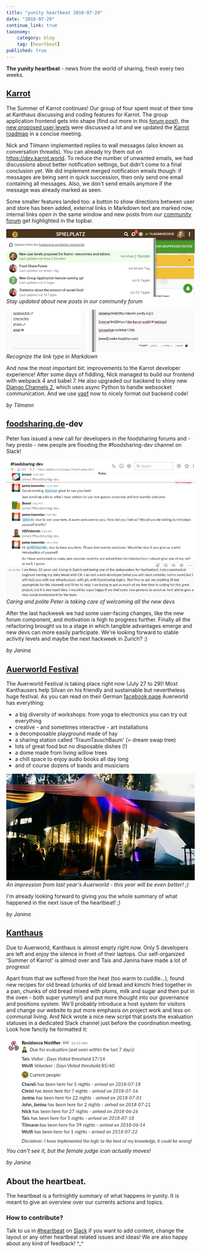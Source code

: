 ```yaml
---
title: "yunity heartbeat 2018-07-29"
date: "2018-07-29"
continue_link: true
taxonomy:
    category: blog
    tag: [heartbeat]
published: true
---
```


**The yunity heartbeat** - news from the world of sharing, fresh every two weeks.

## [Karrot](https://karrot.world)

The Summer of Karrot continues! Our group of four spent most of their time at Kanthaus discussing and coding features for Karrot. The group application frontend gets into shape (find out more in this [forum post](https://community.foodsaving.world/t/new-group-application-feature-coming-up/92)), the [new proposed user levels](https://community.foodsaving.world/t/new-user-levels-proposed-for-karrot-newcomers-and-editors/95) were discussed a lot and we updated the [Karrot roadmap](https://github.com/yunity/karrot-frontend/blob/master/ROADMAP.md) in a concise meeting.

Nick and Tilmann implemented replies to wall messages (also known as conversation threads). You can already try them out on https://dev.karrot.world. To reduce the number of unwanted emails, we had discussions about better notification settings, but didn't come to a final conclusion yet. We did implement merged notification emails though: if messages are being sent in quick succession, then only send one email containing all messages. Also, we don't send emails anymore if the message was already marked as seen.

Some smaller features landed too: a button to show directions between user and store has been added, external links in Markdown text are marked now, internal links open in the same window and new posts from our [community forum](https://community.foodsaving.world/) get highlighted in the topbar.

![](karrot-notifications.png)
_Stay updated about new posts in our community forum_

![](karrot-markdown-links.png)
_Recognize the link type in Markdown_

And now the most important bit: improvements to the Karrot developer experience! After some days of fiddling, Nick managed to build our frontend with webpack 4 and babel 7. He also upgraded our backend to shiny new [Django Channels 2](https://github.com/django/channels), which uses async Python to handle websocket communication. And we use [yapf](https://github.com/google/yapf) now to nicely format out backend code!

_by Tilmann_

## [foodsharing.de](https://foodsharing.de)-dev

Peter has issued a new call for developers in the foodsharing forums and - hey presto - new people are flooding the #foodsharing-dev channel on Slack!

![](foodsharingdevInflux.jpg)
_Caring and polite Peter is taking care of welcoming all the new devs_

After the last hackweek we had some user-facing changes, like the new forum component, and motivation is high to progress further. Finally all the refactoring brought us to a stage in which tangible advantages emerge and new devs can more easily participate. We're looking forward to stable activity levels and maybe the next hackweek in Zurich? :)

_by Janina_

## [Auerworld Festival](https://auerworld-festival.de/)

The Auerworld Festival is taking place right now (July 27 to 29)! Most Kanthausers help Silvan on his friendly and sustainable but nevertheless huge festival. As you can read on their German [facebook page](https://www.facebook.com/auerworld.festival/) Auerworld has everything:
- a big diversity of workshops: from yoga to electronics you can try out everything
- creative - and sometimes interactive - art installations
- a decomposable playground made of hay
- a sharing station called 'TraumTauschBaum' (= dream swap tree)
- lots of great food but no disposable dishes (!)
- a dome made from living willow trees
- a chill space to enjoy audio books all day long
- and of course dozens of bands and musicians

![](auerworld17.jpg)
_An impression from last year's Auerworld - this year will be even better! ;)_

I'm already looking forward to giving you the whole summary of what happened in the next issue of the heartbeat! ;)

_by Janina_

## [Kanthaus](https://kanthaus.online)

Due to Auerworld, Kanthaus is almost empty right now. Only 5 developers are left and enjoy the silence in front of their laptops. Our self-organized 'Summer of Karrot' is almost over and Tais and Janina have made a lot of progress!

Apart from that we suffered from the heat (too warm to cuddle...), found new recipes for old bread (chunks of old bread and kimchi fried together in a pan, chunks of old bread mixed with plums, milk and sugar and then put in the oven - both super yummy!) and put more thought into our governance and positions system. We'll probably introduce a host system for visitors and change our website to put more emphasis on project work and less on communal living. And Nick wrote a nice new script that posts the evaluation statuses in a dedicated Slack channel just before the coordination meeting. Look how fancily he formatted it:

![](residenceNotifier.png)
_You can't see it, but the female judge icon actually moves!_

_by Janina_

## About the heartbeat.
The heartbeat is a fortnightly summary of what happens in yunity. It is meant to give an overview over our currents actions and topics.

### How to contribute?
Talk to us in [#heartbeat](https://yunity.slack.com/messages/heartbeat/) on [Slack](https://slackin.yunity.org) if you want to add content, change the layout or any other heartbeat related issues and ideas! We are also happy about any kind of feedback! ^\_^
